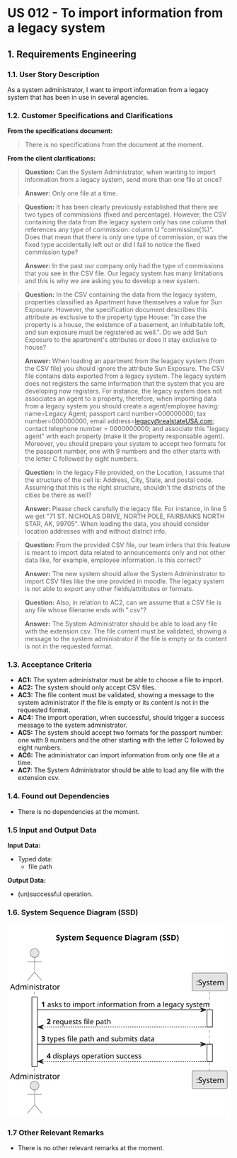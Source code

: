 # US 012 - To import information from a legacy system

## 1. Requirements Engineering


### 1.1. User Story Description


As a system administrator, I want to import information from a legacy system that has been in use in several agencies.


### 1.2. Customer Specifications and Clarifications


**From the specifications document:**

>   There is no specifications from the document at the moment. 

**From the client clarifications:**

> **Question:** Can the System Administrator, when wanting to import information from a legacy system, send more than one file at once?
>
> **Answer:** Only one file at a time.

> **Question:** It has been clearly previously established that there are two types of commissions (fixed and percentage). However, the CSV containing the data from the legacy system only has one column that references any type of commission: column U "commission(%)". Does that mean that there is only one type of commission, or was the fixed type accidentally left out or did I fail to notice the fixed commission type?
>
> **Answer:** In the past our company only had the type of commissions that you see in the CSV file. Our legacy system has many limitations and this is why we are asking you to develop a new system.

> **Question:** In the CSV containing the data from the legacy system, properties classified as Apartment have themselves a value for Sun Exposure. However, the specification document describes this attribute as exclusive to the property type House: "In case the property is a house, the existence of a basement, an inhabitable loft, and sun exposure must be registered as well.". Do we add Sun Exposure to the apartment's attributes or does it stay exclusive to house?
>
> **Answer:** When loading an apartment from the leagacy system (from the CSV file) you should ignore the attribute Sun Exposure.
The CSV file contains data exported from a legacy system. The legacy system does not registers the same information that the system that you are developing now registers. For instance, the legacy system does not associates an agent to a property, therefore, when importing data from a legacy system you should create a agent/employee having:
name=Legacy Agent; passport card number=000000000; tax number=000000000, email address=legacy@realstateUSA.com; contact telephone number = 0000000000; and associate this "legacy agent" with each property (make it the property responsable agent). Moreover, you should prepare your system to accept two formats for the passport number, one with 9 numbers and the other starts with the letter C followed by eight numbers.

> **Question:** In the legacy File provided, on the Location, I assume that the structure of the cell is: Address, City, State, and postal code. Assuming that this is the right structure, shouldn't the districts of the cities be there as well?
>
> **Answer:** Please check carefully the legacy file. For instance, in line 5 we get "71 ST. NICHOLAS DRIVE, NORTH POLE, FAIRBANKS NORTH STAR,  AK, 99705". When loading the data, you should consider location addresses with and without district info.

> **Question:** From the provided CSV file, our team infers that this feature is meant to import data related to announcements only and not other data like, for example, employee information. Is this correct?
>
> **Answer:** The new system should allow the System Admininstrator to import CSV files like the one provided in moodle. The legacy system is not able to export any other fields/attributes or formats.

> **Question:** Also, in relation to AC2, can we assume that a CSV file is any file whose filename ends with ".csv"?
> 
> **Answer:** The System Administrator should be able to load any file with the extension csv. The file content must be validated, showing a message to the system
administrator if the file is empty or its content is not in the requested format.

### 1.3. Acceptance Criteria


* **AC1:** The system administrator must be able to choose a file to import.
* **AC2:** The system should only accept CSV files.
* **AC3:** The file content must be validated, showing a message to the system
  administrator if the file is empty or its content is not in the requested format.
* **AC4:** The import operation, when successful, should trigger a success message to
  the system administrator.
* **AC5:** The system should accept two formats for the passport number: one with 9 numbers and the other starting with the letter C followed by eight numbers.
* **AC6:** The administrator can import information from only one file at a time.
* **AC7:** The System Administrator should be able to load any file with the extension csv.

### 1.4. Found out Dependencies

* There is no dependencies at the moment.


### 1.5 Input and Output Data


**Input Data:**

* Typed data:
  * file path

**Output Data:**

* (un)successful operation.

### 1.6. System Sequence Diagram (SSD)

![System Sequence Diagram](svg/us012-system-sequence-diagram-System_Sequence_Diagram__SSD_.svg)

### 1.7 Other Relevant Remarks

* There is no other relevant remarks at the moment.